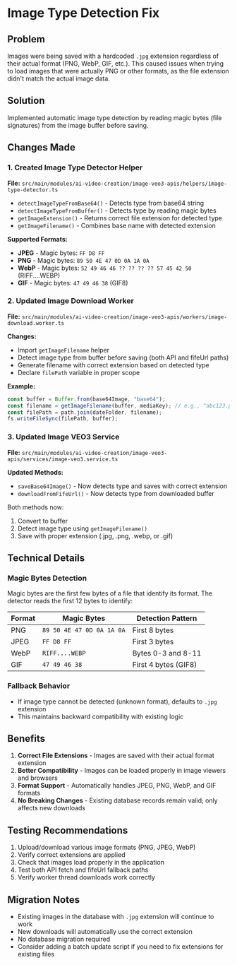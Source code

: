 # Image Type Detection Fix

## Problem

Images were being saved with a hardcoded `.jpg` extension regardless of their actual format (PNG, WebP, GIF, etc.). This caused issues when trying to load images that were actually PNG or other formats, as the file extension didn't match the actual image data.

## Solution

Implemented automatic image type detection by reading magic bytes (file signatures) from the image buffer before saving.

## Changes Made

### 1. Created Image Type Detector Helper

**File:** `src/main/modules/ai-video-creation/image-veo3-apis/helpers/image-type-detector.ts`

- `detectImageTypeFromBase64()` - Detects type from base64 string
- `detectImageTypeFromBuffer()` - Detects type by reading magic bytes
- `getImageExtension()` - Returns correct file extension for detected type
- `getImageFilename()` - Combines base name with detected extension

**Supported Formats:**

- **JPEG** - Magic bytes: `FF D8 FF`
- **PNG** - Magic bytes: `89 50 4E 47 0D 0A 1A 0A`
- **WebP** - Magic bytes: `52 49 46 46 ?? ?? ?? ?? 57 45 42 50` (RIFF....WEBP)
- **GIF** - Magic bytes: `47 49 46 38` (GIF8)

### 2. Updated Image Download Worker

**File:** `src/main/modules/ai-video-creation/image-veo3-apis/workers/image-download.worker.ts`

**Changes:**

- Import `getImageFilename` helper
- Detect image type from buffer before saving (both API and fifeUrl paths)
- Generate filename with correct extension based on detected type
- Declare `filePath` variable in proper scope

**Example:**

```typescript
const buffer = Buffer.from(base64Image, "base64");
const filename = getImageFilename(buffer, mediaKey); // e.g., "abc123.png"
const filePath = path.join(dateFolder, filename);
fs.writeFileSync(filePath, buffer);
```

### 3. Updated Image VEO3 Service

**File:** `src/main/modules/ai-video-creation/image-veo3-apis/services/image-veo3.service.ts`

**Updated Methods:**

- `saveBase64Image()` - Now detects type and saves with correct extension
- `downloadFromFifeUrl()` - Now detects type from downloaded buffer

Both methods now:

1. Convert to buffer
2. Detect image type using `getImageFilename()`
3. Save with proper extension (.jpg, .png, .webp, or .gif)

## Technical Details

### Magic Bytes Detection

Magic bytes are the first few bytes of a file that identify its format. The detector reads the first 12 bytes to identify:

| Format | Magic Bytes               | Detection Pattern    |
| ------ | ------------------------- | -------------------- |
| PNG    | `89 50 4E 47 0D 0A 1A 0A` | First 8 bytes        |
| JPEG   | `FF D8 FF`                | First 3 bytes        |
| WebP   | `RIFF....WEBP`            | Bytes 0-3 and 8-11   |
| GIF    | `47 49 46 38`             | First 4 bytes (GIF8) |

### Fallback Behavior

- If image type cannot be detected (unknown format), defaults to `.jpg` extension
- This maintains backward compatibility with existing logic

## Benefits

1. **Correct File Extensions** - Images are saved with their actual format extension
2. **Better Compatibility** - Images can be loaded properly in image viewers and browsers
3. **Format Support** - Automatically handles JPEG, PNG, WebP, and GIF formats
4. **No Breaking Changes** - Existing database records remain valid; only affects new downloads

## Testing Recommendations

1. Upload/download various image formats (PNG, JPEG, WebP)
2. Verify correct extensions are applied
3. Check that images load properly in the application
4. Test both API fetch and fifeUrl fallback paths
5. Verify worker thread downloads work correctly

## Migration Notes

- Existing images in the database with `.jpg` extension will continue to work
- New downloads will automatically use the correct extension
- No database migration required
- Consider adding a batch update script if you need to fix extensions for existing files
